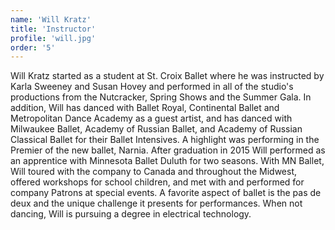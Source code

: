```yaml
---
name: 'Will Kratz'
title: 'Instructor'
profile: 'will.jpg'
order: '5'
---
```


Will Kratz started as a student at St. Croix Ballet where he was instructed by Karla Sweeney and Susan Hovey and performed in all of the studio's productions from the Nutcracker, Spring Shows and the Summer Gala. In addition, Will has danced with Ballet Royal, Continental Ballet and Metropolitan Dance Academy as a guest artist, and has danced with Milwaukee Ballet, Academy of Russian Ballet, and Academy of Russian Classical Ballet for their Ballet Intensives. A highlight was performing in the Premier of the new ballet, Narnia. After graduation in 2015 Will performed as an apprentice with Minnesota Ballet Duluth for two seasons. With MN Ballet, Will toured with the company to Canada and throughout the Midwest, offered workshops for school children, and met with and performed for company Patrons at special events. A favorite aspect of ballet is the pas de deux and the unique challenge it presents for performances. When not dancing, Will is pursuing a degree in electrical technology.
